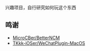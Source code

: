 兴趣项目，自行研究如何玩这个东西

## 鸣谢

- [MicroCBer/BetterNCM](https://github.com/MicroCBer/BetterNCM)
- [TKkk-iOSer/WeChatPlugin-MacOS](https://github.com/TKkk-iOSer/WeChatPlugin-MacOS)
